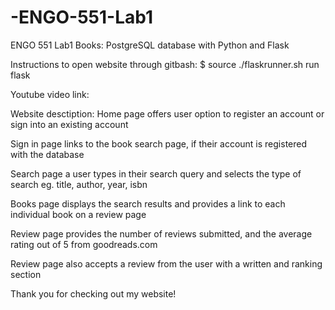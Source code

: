 # -ENGO-551-Lab1
ENGO 551 Lab1 Books: PostgreSQL database with Python and Flask

Instructions to open website through gitbash:
$ source ./flaskrunner.sh
run flask

Youtube video link:

Website desctiption:
Home page offers user option to register an account or sign into an existing account

Sign in page links to the book search page, if their account is registered with the database

Search page a user types in their search query and selects the type of search eg. title, author, year, isbn

Books page displays the search results and provides a link to each individual book on a review page

Review page provides the number of reviews submitted, and the average rating out of 5 from goodreads.com

Review page also accepts a review from the user with a written and ranking section

Thank you for checking out my website!
